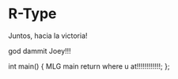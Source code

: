 # R-Type
Juntos, hacia la victoria!

god dammit Joey!!!

int main()
{
  MLG main
  return where u at!!!!!!!!!!!!;
};


  
